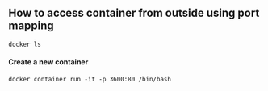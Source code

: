 ## How to access container from outside using port mapping
```
docker ls
```
#### Create a new container
```
docker container run -it -p 3600:80 /bin/bash
```
